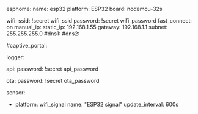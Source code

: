 

esphome:
  name: esp32
  platform: ESP32
  board: nodemcu-32s

wifi:
  ssid: !secret wifi_ssid
  password: !secret wifi_password
  fast_connect: on
  manual_ip:
    static_ip: 192.168.1.55
    gateway: 192.168.1.1
    subnet: 255.255.255.0
    #dns1:
    #dns2:

#captive_portal:

logger:

api:
  password: !secret api_password

ota:
  password: !secret ota_password

sensor:
  - platform: wifi_signal
    name: "ESP32 signal"
    update_interval: 600s
